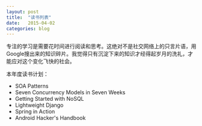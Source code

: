 ```yaml
---
layout: post
title:  "读书列表"
date:   2015-04-02
categories: blog
---
```


专注的学习是需要花时间进行阅读和思考。这绝对不是社交网络上的只言片语，用Google搜出来的知识碎片。我觉得只有沉淀下来的知识才经得起岁月的洗礼，才能应对这个变化飞快的社会。

本年度读书计划：

* SOA Patterns
* Seven Concurrency Models in Seven Weeks
* Getting Started with NoSQL
* Lightweight Django
* Spring in Action
* Android Hacker's Handbook
